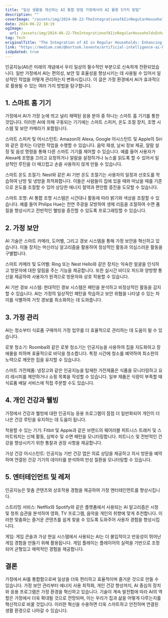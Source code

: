 ```yaml
---
title: "일상 생활을 개선하는 AI 통합 방법 가정에서의 AI 활용 5가지 방법"
description: ""
coverImage: "/assets/img/2024-06-22-TheIntegrationofAIinRegularHouseholdsEnhancingDailyLife_0.png"
date: 2024-06-22 18:19
ogImage:
  url: /assets/img/2024-06-22-TheIntegrationofAIinRegularHouseholdsEnhancingDailyLife_0.png
tag: Tech
originalTitle: "The Integration of AI in Regular Households: Enhancing Daily Life"
link: "https://medium.com/@bortsok.levente/artificial-intelligence-ai-has-rapidly-transitioned-from-being-a-futuristic-concept-to-an-e88030afdb5e"
isUpdated: true
---
```


인공지능(AI)은 미래의 개념에서 우리 일상의 필수적인 부분으로 신속하게 전환되었습니다. 일반 가정에서 AI는 편의성, 보안 및 효율성을 향상시키는 데 사용될 수 있어서 일상적인 작업을 어떻게 관리하는지 변화시킵니다. 이 글은 가정 환경에서 AI가 효과적으로 활용될 수 있는 여러 가지 방법을 탐구합니다.

## 1. 스마트 홈 기기

가정에서 AI가 가장 눈에 띄고 널리 채택된 응용 분야 중 하나는 스마트 홈 기기를 통한 것입니다. 이러한 AI에 의해 구동되는 기기에는 스마트 스피커, 온도 조절 장치, 조명 시스템 및 보안 카메라가 포함됩니다.

스마트 스피커 및 어시스턴트: Amazon의 Alexa, Google 어시스턴트 및 Apple의 Siri와 같은 장치는 다양한 작업을 수행할 수 있습니다. 음악 재생, 날씨 정보 제공, 알람 설정 및 음성 명령을 통해 다른 스마트 기기를 제어할 수 있습니다. 예를 들어 사용자가 Alexa에 조명을 끄라고 요청하거나 알람을 설정하거나 뉴스를 읽도록 할 수 있어서 일상적인 루틴을 더 매끄럽고 손을 사용하지 않게 만들 수 있습니다.

<div class="content-ad"></div>

스마트 온도 조절기: Nest와 같은 AI 기반 온도 조절기는 사용자의 일정과 선호도를 학습하여 난방 및 냉방을 최적화합니다. 이들은 사람들이 집에 있을 때와 떠났을 때를 기준으로 온도를 조절할 수 있어 상당한 에너지 절약과 편안함 증진을 도모할 수 있습니다.

스마트 조명: AI 통합 조명 시스템은 시간대나 활동에 따라 밝기와 색상을 조절할 수 있습니다. 예를 들어 Philips Hue는 천연 주광을 모방하여 생체 리듬을 조절하여 수면 품질을 향상시키고 전반적인 웰빙을 증진할 수 있도록 프로그래밍할 수 있습니다.

## 2. 가정 보안

AI 기술은 스마트 카메라, 도어벨, 그리고 경보 시스템을 통해 가정 보안을 혁신하고 있습니다. 이들 장치는 머신러닝 알고리즘을 활용하여 정상적인 활동과 의심스러운 활동을 구별합니다.

<div class="content-ad"></div>

스마트 카메라 및 도어벨: Ring 또는 Nest Hello와 같은 장치는 익숙한 얼굴을 인식하고 방문자에 대한 알림을 주는 기능을 제공합니다. 또한 실시간 비디오 피드와 양방향 통신을 제공하여 사용자가 원격으로 방문자와 상호 작용할 수 있습니다.

AI 기반 경보 시스템: 현대적인 경보 시스템은 패턴을 분석하고 비정상적인 활동을 감지할 수 있습니다. AI는 가정의 일상적인 패턴을 학습하고 보안 위협을 나타낼 수 있는 차이를 식별하여 거짓 경보를 최소화하는 데 도와줍니다.

## 3. 가정 관리

AI는 청소부터 식료품 구매까지 가정 업무를 더 효율적으로 관리하는 데 도움이 될 수 있습니다.

<div class="content-ad"></div>

로봇 청소기: Roomba와 같은 로봇 청소기는 인공지능을 사용하여 집을 지도화하고 장애물을 피하며 효율적으로 바닥을 청소합니다. 특정 시간에 청소를 예약하여 최소한의 노력으로 깨끗한 집을 유지할 수 있습니다.

스마트 가전제품: 냉장고와 같은 인공지능을 탑재한 가전제품은 식품을 모니터링하고 요리 레시피를 제안하거나 쇼핑 목록을 작성할 수 있습니다. 일부 제품은 식량이 부족할 때 식료품 배달 서비스에 직접 주문할 수도 있습니다.

## 4. 개인 건강과 웰빙

가정에서 건강과 웰빙에 대한 인공지능 응용 프로그램이 점점 더 일반화되어 개인이 더 나은 건강 루틴을 유지하는 데 도움이 됩니다.

<div class="content-ad"></div>

착용할 수 있는 기기: Fitbit 및 Apple과 같은 브랜드의 웨어러블 피트니스 트래커 및 스마트워치는 신체 활동, 심박수 및 수면 패턴을 모니터링합니다. 피트니스 및 전반적인 건강을 향상시키기 위한 통찰과 권장 사항을 제공합니다.

가상 건강 어시스턴트: 인공지능 기반 건강 앱은 의료 상담을 제공하고 의사 방문을 예약하며 연결된 건강 기기의 데이터를 분석하여 만성 질환을 모니터링할 수 있습니다.

## 5. 엔터테인먼트 및 레저

인공지능은 맞춤 콘텐츠와 상호작용 경험을 제공하여 가정 엔터테인먼트를 향상시킵니다.

<div class="content-ad"></div>

스트리밍 서비스: Netflix와 Spotify와 같은 플랫폼에서 사용되는 AI 알고리즘은 시청 및 청취 습관을 분석하여 영화, TV 프로그램, 음악을 개인의 취향에 맞게 추천합니다. 이러한 맞춤화는 즐거운 콘텐츠를 쉽게 찾을 수 있도록 도와주어 사용자 경험을 향상시킵니다.

게임: 게임 콘솔과 가상 현실 시스템에서 사용되는 AI는 더 몰입적이고 반응성이 뛰어난 게임 경험을 만들기 위해 활용됩니다. 게임 플레이는 플레이어의 실력을 기반으로 조정되어 균형있고 매력적인 경험을 제공합니다.

## 결론

가정에서 AI를 통합함으로써 일상을 더욱 편리하고 효율적이며 즐거운 것으로 만들 수 있습니다. 가정 보안 관리부터 에너지 사용 최적화, 개인 건강 향상까지, AI 중심의 장치와 응용 프로그램은 가정 환경을 혁신하고 있습니다. 기술이 계속 발전함에 따라 AI의 역할은 가정에서 더욱 확대될 것으로 전망되며, 이는 우리가 집과 삶을 어떻게 다루는지를 혁신적으로 바꿀 것입니다. 이러한 혁신을 수용하면 더욱 스마트하고 안전하며 연결된 생활 환경으로 나아갈 수 있습니다.
